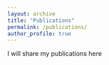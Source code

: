 ```yaml
---
layout: archive
title: "Publications"
permalink: /publications/
author_profile: true
---
```

I will share my publications here